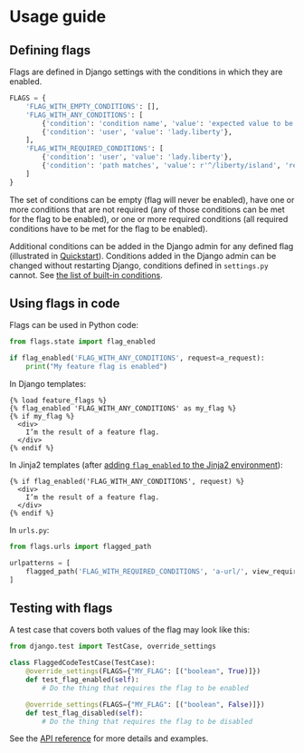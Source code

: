 # Usage guide

## Defining flags

Flags are defined in Django settings with the conditions in which they are enabled.

```python
FLAGS = {
    'FLAG_WITH_EMPTY_CONDITIONS': [],
    'FLAG_WITH_ANY_CONDITIONS': [
        {'condition': 'condition name', 'value': 'expected value to be enabled'},
        {'condition': 'user', 'value': 'lady.liberty'},
    ],
    'FLAG_WITH_REQUIRED_CONDITIONS': [
        {'condition': 'user', 'value': 'lady.liberty'},
        {'condition': 'path matches', 'value': r'^/liberty/island', 'required': True},
    ]
}
```

The set of conditions can be empty (flag will never be enabled), have one or more conditions that are not required (any of those conditions can be met for the flag to be enabled), or one or more required conditions (all required conditions have to be met for the flag to be enabled).

Additional conditions can be added in the Django admin for any defined flag (illustrated in [Quickstart](../#quickstart)). Conditions added in the Django admin can be changed without restarting Django, conditions defined in `settings.py` cannot. See [the list of built-in conditions](../conditions/).

## Using flags in code

Flags can be used in Python code:

```python
from flags.state import flag_enabled

if flag_enabled('FLAG_WITH_ANY_CONDITIONS', request=a_request):
    print("My feature flag is enabled")	
```

In Django templates:

```django
{% load feature_flags %}
{% flag_enabled 'FLAG_WITH_ANY_CONDITIONS' as my_flag %}
{% if my_flag %}
  <div>
    I’m the result of a feature flag.   
  </div>
{% endif %}
```

In Jinja2 templates (after [adding `flag_enabled` to the Jinja2 environment](../api/jinja2/)):

```jinja
{% if flag_enabled('FLAG_WITH_ANY_CONDITIONS', request) %}
  <div>
    I’m the result of a feature flag.   
  </div>
{% endif %}
```

In `urls.py`:

```python
from flags.urls import flagged_path

urlpatterns = [
    flagged_path('FLAG_WITH_REQUIRED_CONDITIONS', 'a-url/', view_requiring_flag, state=True),
]
```

## Testing with flags

A test case that covers both values of the flag may look like this:

```python
from django.test import TestCase, override_settings

class FlaggedCodeTestCase(TestCase):
    @override_settings(FLAGS={"MY_FLAG": [("boolean", True)]})
    def test_flag_enabled(self):
        # Do the thing that requires the flag to be enabled

    @override_settings(FLAGS={"MY_FLAG": [("boolean", False)]})
    def test_flag_disabled(self):
        # Do the thing that requires the flag to be disabled
```


See the [API reference](/django-flags/api/state) for more details and examples.
